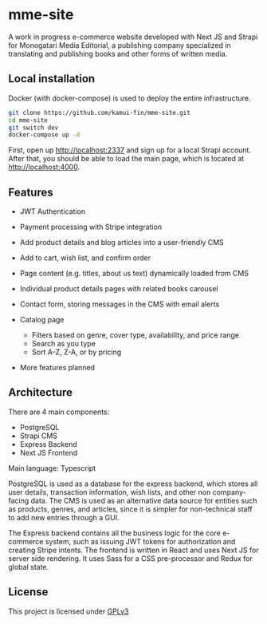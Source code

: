 # mme-site

A work in progress e-commerce website developed with Next JS and Strapi for Monogatari Media Editorial, a publishing company specialized in translating and publishing books and other forms of written media.

## Local installation

Docker (with docker-compose) is used to deploy the entire infrastructure.

```sh
git clone https://github.com/kamui-fin/mme-site.git
cd mme-site
git switch dev
docker-compose up -d
```

First, open up [http://localhost:2337](http://localhost:2337) and sign up for a local Strapi account. After that, you should be able to load the main page, which is located at [http://localhost:4000](http://localhost:4000).

## Features

- JWT Authentication
- Payment processing with Stripe integration
- Add product details and blog articles into a user-friendly CMS
- Add to cart, wish list, and confirm order
- Page content (e.g. titles, about us text) dynamically loaded from CMS
- Individual product details pages with related books carousel
- Contact form, storing messages in the CMS with email alerts
- Catalog page

  - Filters based on genre, cover type, availability, and price range
  - Search as you type
  - Sort A-Z, Z-A, or by pricing

- More features planned

## Architecture

There are 4 main components:

- PostgreSQL
- Strapi CMS
- Express Backend
- Next JS Frontend

Main language: Typescript

PostgreSQL is used as a database for the express backend, which stores all user details, transaction information, wish lists, and other non company-facing data.
The CMS is used as an alternative data source for entities such as products, genres, and articles, since it is simpler for non-technical staff to add new entries through a GUI.

The Express backend contains all the business logic for the core e-commerce system, such as issuing JWT tokens for authorization and creating Stripe intents. The frontend is written in React and uses Next JS for server side rendering. It uses Sass for a CSS pre-processor and Redux for global state.

## License

This project is licensed under [GPLv3](https://choosealicense.com/licenses/gpl-3.0/)
